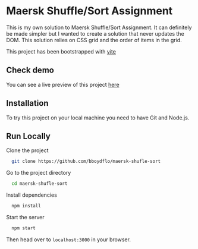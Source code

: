 # Maersk Shuffle/Sort Assignment

This is my own solution to Maersk Shuffle/Sort Assignment. It can definitely be made simpler but I wanted to create a solution that never updates the DOM. This solution relies on CSS grid and the order of items in the grid.

This project has been bootstrapped with [vite](https://vitejs.dev)

## Check demo

You can see a live preview of this project [here]()

## Installation

To try this project on your local machine you need to have Git and Node.js.

## Run Locally

Clone the project

```bash
  git clone https://github.com/bboydflo/maersk-shufle-sort
```

Go to the project directory

```bash
  cd maersk-shufle-sort
```

Install dependencies

```bash
  npm install
```

Start the server

```bash
  npm start
```

Then head over to `localhost:3000` in your browser.
